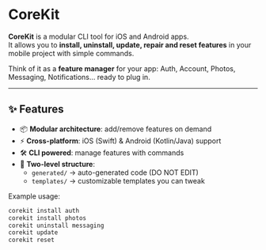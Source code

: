 # CoreKit

**CoreKit** is a modular CLI tool for iOS and Android apps.  
It allows you to **install, uninstall, update, repair and reset features** in your mobile project with simple commands.

Think of it as a **feature manager** for your app: Auth, Account, Photos, Messaging, Notifications… ready to plug in.

---

## ✨ Features

- 📦 **Modular architecture**: add/remove features on demand  
- ⚡ **Cross-platform**: iOS (Swift) & Android (Kotlin/Java) support  
- 🛠️ **CLI powered**: manage features with commands  
- 🔄 **Two-level structure**:
  - `generated/` → auto-generated code (DO NOT EDIT)  
  - `templates/` → customizable templates you can tweak  

Example usage:

```bash
corekit install auth
corekit install photos
corekit uninstall messaging
corekit update
corekit reset
